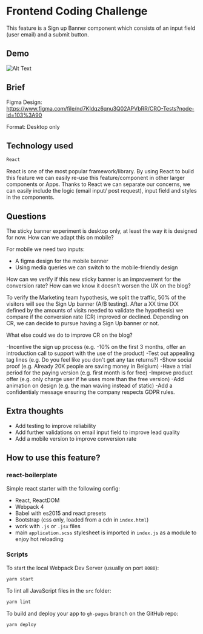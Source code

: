 # Frontend Coding Challenge

This feature is a Sign up Banner component which consists of an input field (user email) and a submit button.

## Demo
![Alt Text](http://g.recordit.co/AXBlAtnj1q.gif)


## Brief

Figma Design: https://www.figma.com/file/nd7KIdqz6qnu3Q02APVbRR/CRO-Tests?node-id=103%3A90

Format: Desktop only



## Technology used

```bash
React
```

React is one of the most popular framework/library. By using React to build this feature we can easily re-use this feature/component in other larger components or Apps. Thanks to React we can separate our concerns, we can easily include the logic (email input/ post request), input field and styles in the components.

## Questions

The sticky banner experiment is desktop only, at least the way it is designed for
now. How can we adapt this on mobile?

For mobile we need two inputs:
  - A figma design for the mobile banner
  - Using media queries we can switch to the mobile-friendly design

How can we verify if this new sticky banner is an improvement for the conversion
rate? How can we know it doesn’t worsen the UX on the blog?

To verify the Marketing team hypothesis, we split the traffic, 50% of the visitors will see the Sign Up banner (A/B testing). After a XX time (XX defined by the amounts of visits needed to validate the hypothesis) we compare if the conversion rate (CR) improved or declined. Depending on CR, we can decide to pursue having a Sign Up banner or not.

What else could we do to improve CR on the blog?

-Incentive the sign up process (e.g. -10% on the first 3 months, offer an introduction call to support with the use of the product)
-Test out appealing tag lines (e.g. Do you feel like you don't get any tax returns?)
-Show social proof (e.g. Already 20K people are saving money in Belgium)
-Have a trial period for the paying version (e.g. first month is for free)
-Improve product offer (e.g. only charge user if he uses more than the free version)
-Add animation on design (e.g. the man waving instead of static)
-Add a confidentialy message ensuring the company respects GDPR rules.

## Extra thoughts

- Add testing to improve reliability
- Add further validations on email input field to improve lead quality
- Add a mobile version to improve conversion rate

## How to use this feature?

### react-boilerplate

Simple react starter with the following config:

- React, ReactDOM
- Webpack 4
- Babel with es2015 and react presets
- Bootstrap (css only, loaded from a cdn in `index.html`)
- work with `.js` or `.jsx` files
- main `application.scss` stylesheet is imported in `index.js` as a module to enjoy hot reloading

### Scripts

To start the local Webpack Dev Server (usually on port `8080`):

```bash
yarn start
```

To lint all JavaScript files in the `src` folder:

```bash
yarn lint
```

To build and deploy your app to `gh-pages` branch on the GitHub repo:

```bash
yarn deploy
```
